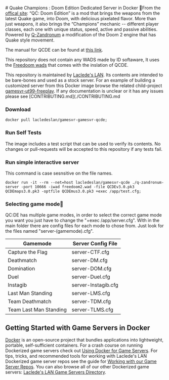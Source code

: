 ﻿﻿﻿# Quake Champions : Doom Edition Dedicated Server in DockerFrom the [offical site](https://qcde.net/): “QC: Doom Edition” is a mod that brings the weapons from the latest Quake game, into Doom, with delicious pixelated flavor. More than just weapons, it also brings the “Champions” mechanic -- different player classes, each one with unique status, speed, active and passive abilities. Powered by [Q-Zandronum](https://qzandronum.com/) a modification of the Doom 2 engine that has Quake style movement.The manual for QCDE can be found at [this link](https://qcde.net/files/public/QCDE_Manual.pdf).This repository does not contain any WADS made by ID softaware, It uses the [Freedoom wads](https://freedoom.github.io/download.html) that comes with the inslation of QCDE.This repository is maintained by [Laclede's LAN](https://lacledeslan.com). Its contents are intended to be bare-bones and used as a stock server. For an example of building a customized server from this Docker image browse the related child-project [gamesvr-ut99-freeplay](https://github.com/LacledesLAN/gamesvr-qedm-freeplay). If any documentation is unclear or it has any issues please see [CONTRIBUTING.md](./CONTRIBUTING.md### Download```shelldocker pull lacledeslan/gamesvr-gamesvr-qcde;```### Run Self TestsThe image includes a test script that can be used to verify its contents. No changes or pull-requests will be accepted to this repository if any tests fail.### Run simple interactive server  This command is case sesnsitive on the file names. ```shelldocker run -it --rm --net=host lacledeslan/gamesvr-qcde ./q-zandronum-server -port 10666 -iwad freedoom2.wad -file QCDEv3.0.pk3 QCDEmaps3.0.pk3 -optfile QCDEmus3.0.pk3 +exec /app/test.cfg;```### Selecting game modeQC:DE has multiple game modes, in order to select the correct game mode you want you just have to change the "+exec /app/server.cfg". With in the main folder there are config files for each mode to chose from. Just look for the files named "server-(gamemode).cfg".| Gamemode                 | Server Config File       ||--------------------------|--------------------------|| Capture the Flag         | server-CTF.cfg           || Deathmatch               | server-DM.cfg            || Domination               | server-DOM.cfg           || Duel                     | server-Duel.cfg          || Instagib                 | server-Instagib.cfg      || Last Man Standing        | server-LMS.cfg           || Team Deathmatch          | server-TDM.cfg           || Team Last Man Standing   | server-TLMS.cfg          |## Getting Started with Game Servers in Docker[Docker](https://docs.docker.com/) is an open-source project that bundles applications into lightweight, portable, self-sufficient containers. For a crash course on running Dockerized game servers check out [Using Docker for Game Servers](https://github.com/LacledesLAN/README.1ST/blob/master/GameServers/DockerAndGameServers.md). For tips, tricks, and recommended tools for working with Laclede's LAN Dockerized game server repos see the guide for [Working with our Game Server Repos](https://github.com/LacledesLAN/README.1ST/blob/master/GameServers/WorkingWithOurRepos.md). You can also browse all of our other Dockerized game servers: [Laclede's LAN Game Servers Directory](https://github.com/LacledesLAN/README.1ST/tree/master/GameServers).
